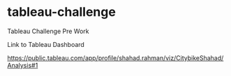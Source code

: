 # tableau-challenge
 Tableau Challenge Pre Work

 Link to Tableau Dashboard

 https://public.tableau.com/app/profile/shahad.rahman/viz/CitybikeShahad/Analysis#1

 
